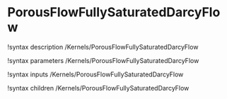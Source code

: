 <!-- MOOSE Documentation Stub: Remove this when content is added. -->

# PorousFlowFullySaturatedDarcyFlow

!syntax description /Kernels/PorousFlowFullySaturatedDarcyFlow

!syntax parameters /Kernels/PorousFlowFullySaturatedDarcyFlow

!syntax inputs /Kernels/PorousFlowFullySaturatedDarcyFlow

!syntax children /Kernels/PorousFlowFullySaturatedDarcyFlow
